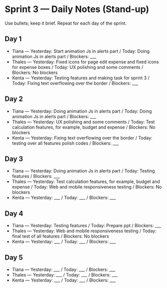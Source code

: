 # Sprint 3 — Daily Notes (Stand‑up)

Use bullets; keep it brief. Repeat for each day of the sprint.

## Day 1
- Tiana — Yesterday: Start animation Js in alerts part / Today: Doing animation Js in alerts part / Blockers: ___
- Thales — Yesterday: Fixed icons for page edit expense and fixed icons for expense boxes / Today: UX polishing and some comments / Blockers: No blockers
- Kenta — Yesterday: Testing features and making task for sprint 3  / Today: Fixing text overflowing over the border / Blockers: ___

## Day 2
- Tiana — Yesterday: Doing animation Js in alerts part / Today: Doing animation Js in alerts part / Blockers: ___
- Thales — Yesterday: UX polishing and some comments / Today: Test calculation features, for example, budget and expense / Blockers: No blockers
- Kenta — Yesterday: Fixing text overflowing over the border / Today: testing over all features polish codes / Blockers: ___

## Day 3
- Tiana — Yesterday: Doing animation Js in alerts part / Today: Testing features / Blockers: ___
- Thales — Yesterday: Test calculation features, for example, budget and expense / Today: Web and mobile responsiveness testing / Blockers: No blockers
- Kenta — Yesterday: ___ / Today: ___ / Blockers: ___

## Day 4
- Tiana — Yesterday: Testing features / Today: Prepare ppt / Blockers: ___
- Thales — Yesterday: Web and mobile responsiveness testing / Today: final test of all features / Blockers: No blockers
- Kenta — Yesterday: ___ / Today: ___ / Blockers: ___

## Day 5
- Tiana — Yesterday: ___ / Today: ___ / Blockers: ___
- Thales — Yesterday: ___ / Today: ___ / Blockers: ___
- Kenta — Yesterday: ___ / Today: ___ / Blockers: ___
